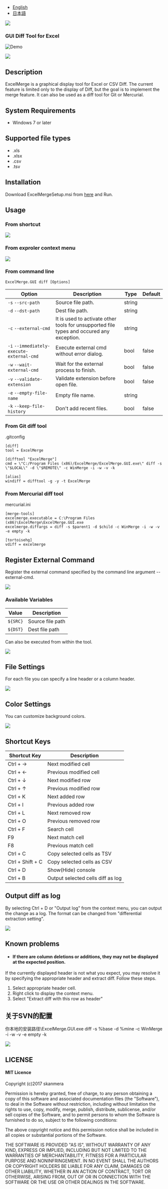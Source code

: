- [English](https://github.com/assassinLX/ExcelMerge/blob/master/README.md)
- [日本語](https://github.com/assassinLX/ExcelMerge/blob/master/README.jp.md)


![](https://github.com/assassinLX/ExcelMerge/blob/media/media/logo.png)

### GUI Diff Tool for Excel

![Demo](https://github.com/assassinLX/ExcelMerge/blob/media/media/demo.gif)

![](https://github.com/assassinLX/ExcelMerge/blob/media/media/cell_diff.png)

## Description

ExcelMerge is a graphical display tool for Excel or CSV Diff.
The current feature is limited only to the display of Diff, but the goal is to implement the merge feature.
It can also be used as a diff tool for Git or Mercurial.

## System Requirements

- Windows 7 or later

## Supported file types

- .xls
- .xlsx
- .csv
- .tsv

## Installation

Download ExcelMergeSetup.msi from [here](https://github.com/assassinLX/ExcelMerge/releases/) and Run.

## Usage

### From shortcut

![](https://github.com/assassinLX/ExcelMerge/blob/media/media/shortcut.png)

### From exproler context menu

![](https://github.com/assassinLX/ExcelMerge/blob/media/media/context.png)

### From command line

```
ExcelMerge.GUI diff [Options]
```

|Option|Description|Type|Default|
|------|-----------|----|-------|
|```-s``` ```--src-path```|Source file path.|string|
|```-d``` ```--dst-path``` |Dest file path.| string
|```-c``` ```--external-cmd```|It is used to activate other tools for unsupported file types and occured any exception.| string
|```-i``` ```--immediately-execute-external-cmd```|Execute external cmd without error dialog.| bool | false
|```-w``` ```--wait-external-cmd```|Wait for the external process to finish.|bool|false
|```-v``` ```--validate-extension```|Validate extension before open file.|bool|false
|```-e``` ```--empty-file-name```|Empty file name.|string
|```-k``` ```--keep-file-history```|Don't add recent files.|bool|false

### From Git diff tool

.gitconfig
```
[diff]
tool = ExcelMerge

[difftool "ExcelMerge"]
cmd = \"C:/Program Files (x86)/ExcelMerge/ExcelMerge.GUI.exe\" diff -s \"$LOCAL\" -d \"$REMOTE\" -c WinMerge -i -w -v -k 

[alias]
windiff = difftool -g -y -t ExcelMerge
```

### From Mercurial diff tool

mercurial.ini
```
[merge-tools]
excelmerge.executable = C:\Program Files (x86)\ExcelMerge\ExcelMerge.GUI.exe
excelmerge.diffargs = diff -s $parent1 -d $child -c WinMerge -i -w -v -e empty -k

[tortoisehg]
vdiff = excelmerge
```

## Register External Command
Register the external command specified by the command line argument --external-cmd.

![](https://github.com/assassinLX/ExcelMerge/blob/media/media/ext_cmd_win.png)

### Available Variables
|Value|Description|
|------|----------|
|```${SRC}```|Source file path|
|```${DST}```|Dest file path|  
  
  
Can also be executed from within the tool.

![](https://github.com/assassinLX/ExcelMerge/blob/media/media/ext_cmd.png)

## File Settings

For each file you can specify a line header or a column header.

![](https://github.com/assassinLX/ExcelMerge/blob/media/media/file_settings.png)

## Color Settings

You can customize background colors.

![](https://github.com/assassinLX/ExcelMerge/blob/media/media/settings.png)


## Shortcut Keys

|Shortcut Key|Description|
|---|-----------|
|Ctrl + →|Next modified cell|
|Ctrl + ←|Previous modified cell|
|Ctrl + ↓|Next modified row|
|Ctrl + ↑|Previous modified row|
|Ctrl + K|Next added row|
|Ctrl + I|Previous added row|
|Ctrl + L|Next removed row|
|Ctrl + O|Previous removed row|
|Ctrl + F|Search cell|
|F9|Next match cell|
|F8|Previous match cell|
|Ctrl + C|Copy selected cells as TSV|
|Ctrl + Shift + C|Copy selected cells as CSV|
|Ctrl + D|Show(Hide) console|
|Ctrl + B|Output selected cells diff as log|


## Output diff as log

By selecting Ctrl + D or "Output log" from the context menu, you can output the change as a log.
The format can be changed from "differential extraction setting".

![](https://github.com/assassinLX/ExcelMerge/blob/media/media/log.png)


## Known problems

- <h4>If there are column deletions or additions, they may not be displayed at the expected position.</h4>
If the currently displayed header is not what you expect, you may resolve it by specifying the appropriate header and extract diff.
Follow these steps.
1. Select appropriate header cell.
2. Right click to display the context menu.
3. Select "Extract diff with this row as header"

## 关于SVN的配置
你本地的安装路径\ExcelMerge.GUI.exe diff -s %base -d %mine -c WinMerge -i -w -v -e empty -k

![](https://github.com/assassinLX/ExcelMerge/blob/media/media/test.png)

## LICENSE

#### MIT Licence

Copyright (c)2017 skanmera

Permission is hereby granted, free of charge, to any person obtaining a copy of this software and associated documentation files (the "Software"), to deal in the Software without restriction, including without limitation the rights to use, copy, modify, merge, publish, distribute, sublicense, and/or sell copies of the Software, and to permit persons to whom the Software is furnished to do so, subject to the following conditions:

The above copyright notice and this permission notice shall be included in all copies or substantial portions of the Software.

THE SOFTWARE IS PROVIDED "AS IS", WITHOUT WARRANTY OF ANY KIND, EXPRESS OR IMPLIED, INCLUDING BUT NOT LIMITED TO THE WARRANTIES OF MERCHANTABILITY, FITNESS FOR A PARTICULAR PURPOSE AND NONINFRINGEMENT. IN NO EVENT SHALL THE AUTHORS OR COPYRIGHT HOLDERS BE LIABLE FOR ANY CLAIM, DAMAGES OR OTHER LIABILITY, WHETHER IN AN ACTION OF CONTRACT, TORT OR OTHERWISE, ARISING FROM, OUT OF OR IN CONNECTION WITH THE SOFTWARE OR THE USE OR OTHER DEALINGS IN THE SOFTWARE.


